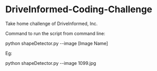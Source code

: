 # DriveInformed-Coding-Challenge
Take home challenge of DriveInformed, Inc.

Command to run the script from command line:

python shapeDetector.py --image [Image Name]

Eg:

python shapeDetector.py --image 1099.jpg
